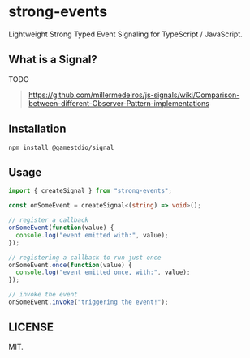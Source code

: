 # strong-events

Lightweight Strong Typed Event Signaling for TypeScript / JavaScript.

## What is a Signal?

TODO
> https://github.com/millermedeiros/js-signals/wiki/Comparison-between-different-Observer-Pattern-implementations

## Installation

```
npm install @gamestdio/signal
```

## Usage

```typescript
import { createSignal } from "strong-events";

const onSomeEvent = createSignal<(string) => void>();

// register a callback
onSomeEvent(function(value) {
  console.log("event emitted with:", value);
});

// registering a callback to run just once
onSomeEvent.once(function(value) {
  console.log("event emitted once, with:", value);
});

// invoke the event
onSomeEvent.invoke("triggering the event!");
```


## LICENSE

MIT.
